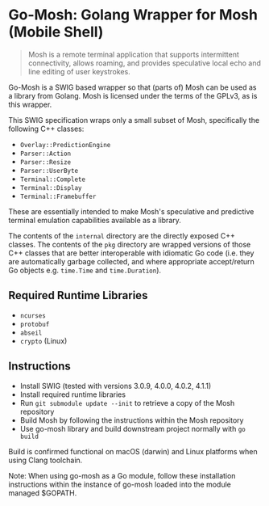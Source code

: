 # Go-Mosh: Golang Wrapper for Mosh (Mobile Shell)

> Mosh is a remote terminal application that supports intermittent connectivity, allows roaming, and provides
> speculative local echo and line editing of user keystrokes.

Go-Mosh is a SWIG based wrapper so that (parts of) Mosh can be used as a library from Golang. Mosh is licensed under the
terms of the GPLv3, as is this wrapper.

This SWIG specification wraps only a small subset of Mosh, specifically the following C++ classes:

- `Overlay::PredictionEngine`
- `Parser::Action`
- `Parser::Resize`
- `Parser::UserByte`
- `Terminal::Complete`
- `Terminal::Display`
- `Terminal::Framebuffer`

These are essentially intended to make Mosh's speculative and predictive terminal emulation capabilities available as a
library.

The contents of the `internal` directory are the directly exposed C++ classes. The contents of the `pkg` directory are
wrapped versions of those C++ classes that are better interoperable with idiomatic Go code (i.e. they are automatically
garbage collected, and where appropriate accept/return Go objects e.g. `time.Time` and `time.Duration`).

## Required Runtime Libraries

- `ncurses`
- `protobuf`
- `abseil`
- `crypto` (Linux)

## Instructions

- Install SWIG (tested with versions 3.0.9, 4.0.0, 4.0.2, 4.1.1)
- Install required runtime libraries
- Run `git submodule update --init` to retrieve a copy of the Mosh repository
- Build Mosh by following the instructions within the Mosh repository
- Use go-mosh library and build downstream project normally with `go build`

Build is confirmed functional on macOS (darwin) and Linux platforms when using Clang toolchain.

Note: When using go-mosh as a Go module, follow these installation instructions within the instance of go-mosh loaded
into the module managed $GOPATH.
